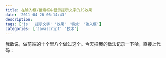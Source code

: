 ```yaml
---
title: 在输入框/搜索框中显示提示文字的JS效果
date: '2011-04-26 06:14:43'
description: 
tags: ['js' '提示文字' '效果' '特效' '输入框']
categories: ['Javascript' '技术']
---
```


我敢说，做前端的十个里八个做过这个。今天把我的做法记录一下哈，直接上代码：




